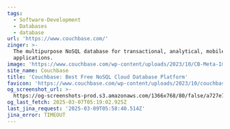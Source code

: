 ```yaml
---
tags:
  - Software-Development
  - Databases
  - database
url: 'https://www.couchbase.com/'
zinger: >-
  The multipurpose NoSQL database for transactional, analytical, mobile, and AI
  applications.
image: 'https://www.couchbase.com/wp-content/uploads/2023/10/CB-Meta-Image-1.png'
site_name: Couchbase
title: 'Couchbase: Best Free NoSQL Cloud Database Platform'
favicon: 'https://www.couchbase.com/wp-content/uploads/2023/10/couchbase-favicon.svg'
og_screenshot_url: >-
  https://og-screenshots-prod.s3.amazonaws.com/1366x768/80/false/a727e75d0b18988cebf0dc23ee9780dc390aea0922af149a6fd9cb45b313d957.jpeg
og_last_fetch: 2025-03-07T05:19:02.925Z
last_jina_request: '2025-03-09T05:58:40.514Z'
jina_error: TIMEOUT
---
```


